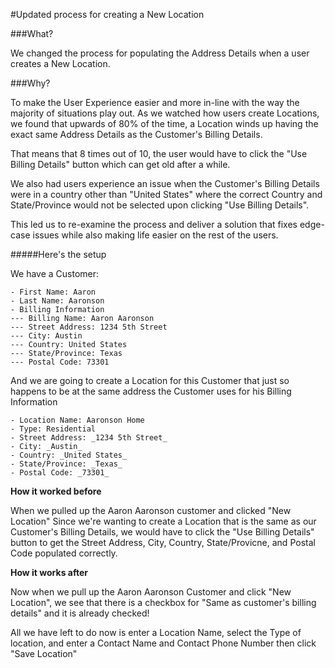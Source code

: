 #Updated process for creating a New Location

###What?

We changed the process for populating the Address Details when a user creates a New Location.

###Why?

To make the User Experience easier and more in-line with the way the majority of situations play out.  As we watched how users create Locations, we found that upwards of 80% of the time, a Location winds up having the exact same Address Details as the Customer's Billing Details.

That means that 8 times out of 10, the user would have to click the "Use Billing Details" button which can get old after a while.

We also had users experience an issue when the Customer's Billing Details were in a country other than "United States" where the correct Country and State/Province would not be selected upon clicking "Use Billing Details".

This led us to re-examine the process and deliver a solution that fixes edge-case issues while also making life easier on the rest of the users.

#####Here's the setup

We have a Customer:
```
- First Name: Aaron
- Last Name: Aaronson
- Billing Information
--- Billing Name: Aaron Aaronson
--- Street Address: 1234 5th Street
--- City: Austin
--- Country: United States
--- State/Province: Texas
--- Postal Code: 73301
```

And we are going to create a Location for this Customer that just so happens to be at the same address the Customer uses for his Billing Information
```
- Location Name: Aaronson Home
- Type: Residential
- Street Address: _1234 5th Street_
- City: _Austin_
- Country: _United States_
- State/Province: _Texas_
- Postal Code: _73301_
```

**How it worked before**

When we pulled up the Aaron Aaronson customer and clicked "New Location"
Since we're wanting to create a Location that is the same as our Customer's Billing Details, we would have to click the "Use Billing Details" button to get the Street Address, City, Country, State/Provicne, and Postal Code populated correctly.


**How it works after**

Now when we pull up the Aaron Aaronson Customer and click "New Location", we see that there is a checkbox for "Same as customer's billing details" and it is already checked!

All we have left to do now is enter a Location Name, select the Type of location, and enter a Contact Name and Contact Phone Number then click "Save Location"

